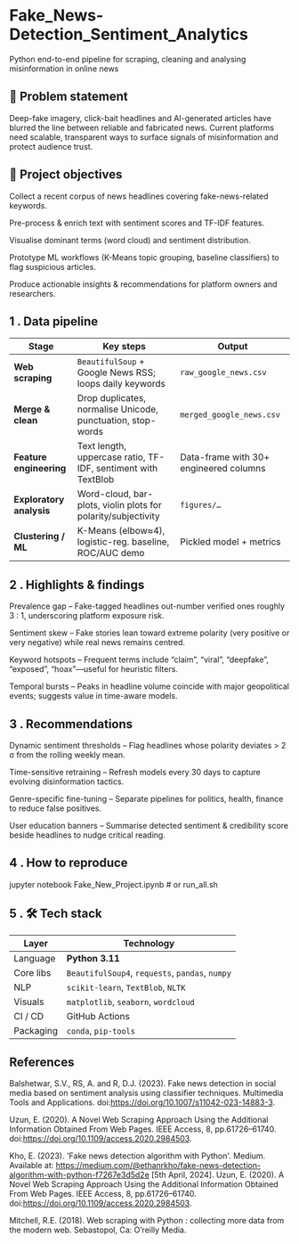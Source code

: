 # Fake_News-Detection_Sentiment_Analytics
Python end-to-end pipeline for scraping, cleaning and analysing misinformation in online news

## 🚩 Problem statement
Deep-fake imagery, click-bait headlines and AI-generated articles have blurred the line between reliable and fabricated news. Current platforms need scalable, transparent ways to surface signals of misinformation and protect audience trust.

## 🎯 Project objectives
Collect a recent corpus of news headlines covering fake-news-related keywords.

Pre-process & enrich text with sentiment scores and TF-IDF features.

Visualise dominant terms (word cloud) and sentiment distribution.

Prototype ML workflows (K-Means topic grouping, baseline classifiers) to flag suspicious articles.

Produce actionable insights & recommendations for platform owners and researchers.

## 1 . Data pipeline
| Stage                    | Key steps                                                     | Output                                 |
| ------------------------ | ------------------------------------------------------------- | -------------------------------------- |
| **Web scraping**         | `BeautifulSoup` + Google News RSS; loops daily keywords       | `raw_google_news.csv`                  |
| **Merge & clean**        | Drop duplicates, normalise Unicode, punctuation, stop-words   | `merged_google_news.csv`               |
| **Feature engineering**  | Text length, uppercase ratio, TF-IDF, sentiment with TextBlob | Data-frame with 30+ engineered columns |
| **Exploratory analysis** | Word-cloud, bar-plots, violin plots for polarity/subjectivity | `figures/…`                            |
| **Clustering / ML**      | K-Means (elbow≈4), logistic-reg. baseline, ROC/AUC demo       | Pickled model + metrics                |


## 2 . Highlights & findings
Prevalence gap – Fake-tagged headlines out-number verified ones roughly 3 : 1, underscoring platform exposure risk.

Sentiment skew – Fake stories lean toward extreme polarity (very positive or very negative) while real news remains centred.

Keyword hotspots – Frequent terms include “claim”, “viral”, “deepfake”, “exposed”, “hoax”—useful for heuristic filters.

Temporal bursts – Peaks in headline volume coincide with major geopolitical events; suggests value in time-aware models.

## 3 . Recommendations
Dynamic sentiment thresholds – Flag headlines whose polarity deviates > 2 σ from the rolling weekly mean.

Time-sensitive retraining – Refresh models every 30 days to capture evolving disinformation tactics.

Genre-specific fine-tuning – Separate pipelines for politics, health, finance to reduce false positives.

User education banners – Summarise detected sentiment & credibility score beside headlines to nudge critical reading.

## 4 . How to reproduce
jupyter notebook Fake_New_Project.ipynb  # or run_all.sh

## 5 . 🛠  Tech stack
| Layer | Technology |
|-------|------------|
| Language | **Python 3.11** |
| Core libs | `BeautifulSoup4`, `requests`, `pandas`, `numpy` |
| NLP | `scikit-learn`, `TextBlob`, `NLTK` |
| Visuals | `matplotlib`, `seaborn`, `wordcloud` |
| CI / CD | GitHub Actions |
| Packaging | `conda`, `pip-tools` |


## References
Balshetwar, S.V., RS, A. and R, D.J. (2023). Fake news detection in social media based on sentiment analysis using classifier techniques. Multimedia Tools and Applications. doi:https://doi.org/10.1007/s11042-023-14883-3.

Uzun, E. (2020). A Novel Web Scraping Approach Using the Additional Information Obtained From Web Pages. IEEE Access, 8, pp.61726–61740. doi:https://doi.org/10.1109/access.2020.2984503.

Kho, E. (2023). 'Fake news detection algorithm with Python'. Medium. Available at: https://medium.com/@ethanrkho/fake-news-detection-algorithm-with-python-f7267e3d5d2e [5th April, 2024]. Uzun, E. (2020). A Novel Web Scraping Approach Using the Additional Information Obtained From Web Pages. IEEE Access, 8, pp.61726–61740. doi:https://doi.org/10.1109/access.2020.2984503.

Mitchell, R.E. (2018). Web scraping with Python : collecting more data from the modern web. Sebastopol, Ca: O’reilly Media.
